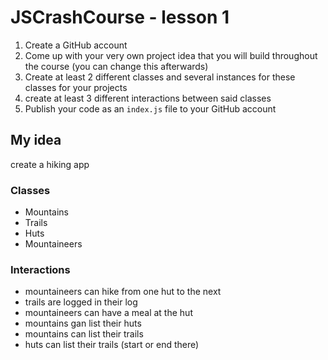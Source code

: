 # JSCrashCourse - lesson 1

1) Create a GitHub account
2) Come up with your very own project idea that you will build throughout the course (you can change this afterwards)
3) Create at least 2 different classes and several instances for these classes for your projects
4) create at least 3 different interactions between said classes
5) Publish your code as an `index.js` file to your GitHub account

## My idea
create a hiking app

### Classes
- Mountains
- Trails
- Huts
- Mountaineers

### Interactions
- mountaineers can hike from one hut to the next
- trails are logged in their log
- mountaineers can have a meal at the hut
- mountains gan list their huts
- mountains can list their trails
- huts can list their trails (start or end there)